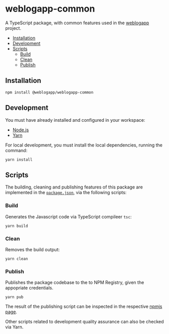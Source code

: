 # weblogapp-common

A TypeScript package, with common features used in the [weblogapp](https://github.com/guligon90/node-challenge) project.

<!-- START doctoc generated TOC please keep comment here to allow auto update -->
<!-- DON'T EDIT THIS SECTION, INSTEAD RE-RUN doctoc TO UPDATE -->

- [Installation](#installation)
- [Development](#development)
- [Scripts](#scripts)
  - [Build](#build)
  - [Clean](#clean)
  - [Publish](#publish)

<!-- END doctoc generated TOC please keep comment here to allow auto update -->

## Installation

```shell
npm install @weblogapp/weblogapp-common
```

## Development

You must have already installed and configured in your workspace:

- [Node.js](https://nodejs.org/en/)
- [Yarn](https://yarnpkg.com/getting-started)

For local development, you must install the local dependencies, running the command:

```shell
yarn install
```

## Scripts

The building, cleaning and publishing features of this package are implemented in the [`package.json`](./package.json), via the following scripts:

### Build

Generates the Javascript code via TypeScript compileer `tsc`:

```shell
yarn build
```

### Clean

Removes the build output:

```shell
yarn clean
```

### Publish

Publishes the package codebase to the to NPM Registry, given the appopriate credentials.

```shell
yarn pub
```

The result of the publishing script can be inspected in the respective [npmjs page](https://www.npmjs.com/package/@weblogapp/weblogapp-common).

Other scripts related to development quality assurance can also be checked via Yarn.
